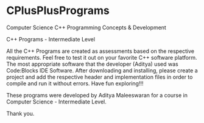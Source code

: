 # CPlusPlusPrograms
Computer Science C++ Programming Concepts &amp; Development

C++ Programs - Intermediate Level

All the C++ Programs are created as assessments based on the respective requirements. Feel free to test it out on your favorite C++ software platform. The most appropriate software that the developer (Aditya) used was Code:Blocks IDE Software. After downloading and installing, please create a project and add the respective header and implementation files in order to compile and run it without errors. Have fun exploring!!!

These programs were developed by Aditya Maleeswaran for a course in Computer Science - Intermediate Level.

Thank you.

